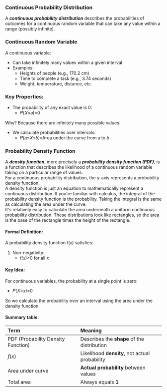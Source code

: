 ### Continuous Probability Distribution
A ***continuous probability distribution*** describes the probabilities of outcomes for a continuous random variable that can take any value within a range (possibly infinite).

### Continuous Random Variable
A continuous variable:
- Can take infinitely many values within a given interval
- Examples:
  - Heights of people (e.g., 170.2 cm)
  - Time to complete a task (e.g., 3.74 seconds)
  - Weight, temperature, distance, etc.

### Key Properties:
- The probability of any exact value is 0:
   - 𝑃(𝑋=𝑎)=0
  
Why? Because there are infinitely many possible values.
- We calculate probabilities over intervals:   
  - 𝑃(𝑎≤𝑋≤𝑏)=Area under the curve from 𝑎 to 𝑏

### Probability Density Function
A ***density function***, more precisely a ***probability density function (PDF)***, is a function that describes the likelihood of a continuous random variable taking on a particular range of values.  
For a continuous probability distribution, the y-axis represents a probability density function.  
A density function is just an equation to mathematically represent a continuous distribution. If you're familiar with calculus, the integral of the probability density function is the probability. Taking the integral is the same as calculating the area under the curve.  
It's relatively easy to calculate the area underneath a uniform continuous probability distribution. These distributions look like rectangles, so the area is the base of the rectangle times the height of the rectangle.

#### Formal Definition:
A probability density function 𝑓(𝑥) satisfies:
1. Non-negativity:
    - 𝑓(𝑥)≥0 for all 𝑥

#### Key Idea:
For continuous variables, the probability at a single point is zero:  
  - 𝑃(𝑋=𝑥)=0

So we calculate the probability over an interval using the area under the density function.
#### Summary table:
| Term                               | Meaning                                        |
| :--------------------------------- | :--------------------------------------------- |
| PDF (Probability Density Function) | Describes the **shape** of the distribution    |
| $f(x)$                             | Likelihood **density**, not actual probability |
| Area under curve                   | **Actual probability** between values          |
| Total area                         | Always equals **1**                            |

